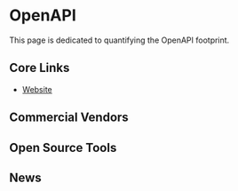 # OpenAPI
This page is dedicated to quantifying the OpenAPI footprint.

## Core Links

- [Website](https://www.openapis.org/)


## Commercial Vendors


## Open Source Tools


## News
